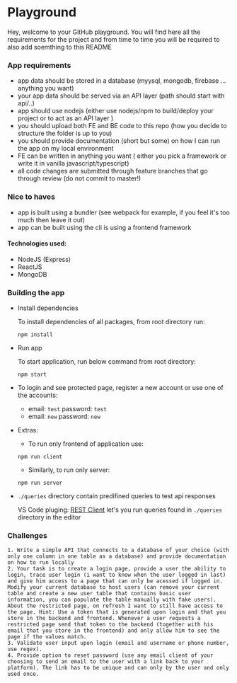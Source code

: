 # Playground

Hey, welcome to your GitHub playground. You will find here all the requirements for the project and from time to time you will be required to also add soemthing to this README

### App requirements

  - app data should be stored in a database (myysql, mongodb, firebase ... anything you want)
  - your app data should be served via an API layer (path should start with api/..)
  - app should use nodejs (either use nodejs/npm to build/deploy your project or to act as an API layer )
  - you should upload both FE and BE code to this repo (how you decide to structure the folder is up to you)
  - you should provide documentation (short but some) on how I can run the app on my local environment
  - FE can be written in anything you want ( either you pick a framework or write it in vanilla javascript/typescript)
  - all code changes are submitted through feature branches that go through review (do not commit to master!)

### Nice to haves
  - app is built using a bundler (see webpack for example, if you feel it's too much then leave it out)
  - app can be built using the cli is using a frontend framework


#### Technologies used:
 - NodeJS (Express)
 - ReactJS
 - MongoDB

### Building the app

- Install dependencies

  To install dependencies of all packages, from root directory run:
  ```
  npm install
  ```
- Run app

  To start application, run below command from root directory:
  ```
  npm start
  ```

- To login and see protected page, register a new account or use one of the accounts:
  - email: `test` password: `test`
  - email: `new` password: `new`

- Extras:
   - To run only frontend of application use:
    ```
    npm run client
    ```
    - Similarly, to run only server:
    ```
    npm run server
    ```
- `./queries` directory contain predifined queries to test api responses

  VS Code pluging: [REST Client](https://marketplace.visualstudio.com/items?itemName=humao.rest-client)
  let's you run queries found in `./queries` directory in the editor

### Challenges
    1. Write a simple API that connects to a database of your choice (with only one column in one table as a database) and provide documentation on how to run locally
    2. Your task is to create a login page, provide a user the ability to login, trace user login (i want to know when the user logged in last) and give him access to a page that can only be acessed if logged in. Modify your current database to host users (can remove your current table and create a new user table that contains basic user information, you can populate the table manually with fake users). About the restricted page, on refresh I want to still have access to the page. Hint: Use a token that is generated upon login and that you store in the backend and frontend. Whenever a user requests a restricted page send that token to the backend (together with his email that you store in the frontend) and only allow him to see the page if the values match.
    3. Validate user input upon login (email and username or phone number, use regex). 
    4. Provide option to reset password (use any email client of your choosing to send an email to the user with a link back to your platform). The link has to be unique and can only by the user and only used once.
